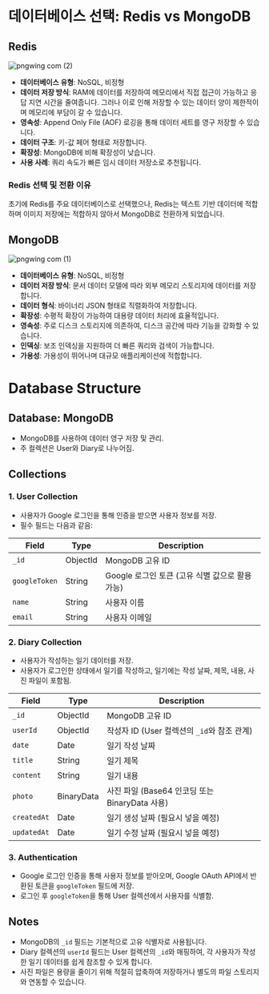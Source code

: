 # 데이터베이스 선택: Redis vs MongoDB

## Redis
![pngwing com (2)](https://github.com/user-attachments/assets/c156b0e1-086b-4c7e-bebf-32acab43d25f)

- **데이터베이스 유형**: NoSQL, 비정형
- **데이터 저장 방식**: RAM에 데이터를 저장하여 메모리에서 직접 접근이 가능하고 응답 지연 시간을 줄여줍니다. 그러나 이로 인해 저장할 수 있는 데이터 양이 제한적이며 메모리에 부담이 갈 수 있습니다.
- **영속성**: Append Only File (AOF) 로깅을 통해 데이터 세트를 영구 저장할 수 있습니다.
- **데이터 구조**: 키-값 페어 형태로 저장합니다.
- **확장성**: MongoDB에 비해 확장성이 낮습니다.
- **사용 사례**: 쿼리 속도가 빠른 임시 데이터 저장소로 추천됩니다.

### Redis 선택 및 전환 이유
초기에 Redis를 주요 데이터베이스로 선택했으나, Redis는 텍스트 기반 데이터에 적합하며 이미지 저장에는 적합하지 않아서 MongoDB로 전환하게 되었습니다.

## MongoDB
![pngwing com (1)](https://github.com/user-attachments/assets/bff5c8d4-6f94-416a-9029-07fd17cea980)

- **데이터베이스 유형**: NoSQL, 비정형
- **데이터 저장 방식**: 문서 데이터 모델에 따라 외부 메모리 스토리지에 데이터를 저장합니다.
- **데이터 형식**: 바이너리 JSON 형태로 직렬화하여 저장합니다.
- **확장성**: 수평적 확장이 가능하여 대용량 데이터 처리에 효율적입니다.
- **영속성**: 주로 디스크 스토리지에 의존하여, 디스크 공간에 따라 기능을 강화할 수 있습니다.
- **인덱싱**: 보조 인덱싱을 지원하여 더 빠른 쿼리와 검색이 가능합니다.
- **가용성**: 가용성이 뛰어나며 대규모 애플리케이션에 적합합니다.

# Database Structure

## Database: MongoDB
- MongoDB를 사용하여 데이터 영구 저장 및 관리.
- 주 컬렉션은 User와 Diary로 나누어짐.

## Collections

### 1. User Collection
- 사용자가 Google 로그인을 통해 인증을 받으면 사용자 정보를 저장.
- 필수 필드는 다음과 같음:

| Field          | Type   | Description                           |
|----------------|--------|---------------------------------------|
| `_id`          | ObjectId | MongoDB 고유 ID                    |
| `googleToken`  | String | Google 로그인 토큰 (고유 식별 값으로 활용 가능) |
| `name`         | String | 사용자 이름                          |
| `email`        | String | 사용자 이메일                        |


### 2. Diary Collection
- 사용자가 작성하는 일기 데이터를 저장.
- 사용자가 로그인한 상태에서 일기를 작성하고, 일기에는 작성 날짜, 제목, 내용, 사진 파일이 포함됨.

| Field          | Type       | Description                           |
|----------------|------------|---------------------------------------|
| `_id`          | ObjectId   | MongoDB 고유 ID                      |
| `userId`       | ObjectId   | 작성자 ID (User 컬렉션의 `_id`와 참조 관계) |
| `date`         | Date       | 일기 작성 날짜                        |
| `title`        | String     | 일기 제목                             |
| `content`      | String     | 일기 내용                             |
| `photo`        | BinaryData | 사진 파일 (Base64 인코딩 또는 BinaryData 사용) |
| `createdAt`    | Date       | 일기 생성 날짜 (필요시 넣을 예정)|
| `updatedAt`    | Date       | 일기 수정 날짜 (필요시 넣을 예정)     |

### 3. Authentication
- Google 로그인 인증을 통해 사용자 정보를 받아오며, Google OAuth API에서 반환된 토큰을 `googleToken` 필드에 저장.
- 로그인 후 `googleToken`을 통해 User 컬렉션에서 사용자를 식별함.

## Notes
- MongoDB의 `_id` 필드는 기본적으로 고유 식별자로 사용됩니다.
- Diary 컬렉션의 `userId` 필드는 User 컬렉션의 `_id`와 매핑하여, 각 사용자가 작성한 일기 데이터를 쉽게 참조할 수 있게 합니다.
- 사진 파일은 용량을 줄이기 위해 적절히 압축하여 저장하거나 별도의 파일 스토리지와 연동할 수 있습니다.
